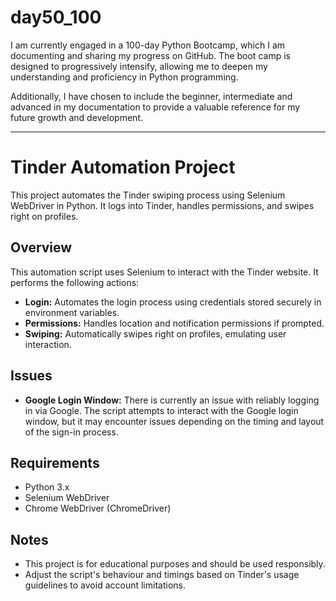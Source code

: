 # day50_100
I am currently engaged in a 100-day Python Bootcamp, which I am documenting and sharing my progress on GitHub. The boot camp is designed to progressively intensify, allowing me to deepen my understanding and proficiency in Python programming.

Additionally, I have chosen to include the beginner, intermediate and advanced in my documentation to provide a valuable reference for my future growth and development.

----
# Tinder Automation Project
This project automates the Tinder swiping process using Selenium WebDriver in Python. It logs into Tinder, handles permissions, and swipes right on profiles.

## Overview
This automation script uses Selenium to interact with the Tinder website. It performs the following actions:

- __Login:__ Automates the login process using credentials stored securely in environment variables.
- __Permissions:__ Handles location and notification permissions if prompted.
- __Swiping:__ Automatically swipes right on profiles, emulating user interaction.

## Issues
- __Google Login Window:__ There is currently an issue with reliably logging in via Google. The script attempts to interact with the Google login window, but it may encounter issues depending on the timing and layout of the sign-in process.

## Requirements
- Python 3.x
- Selenium WebDriver
- Chrome WebDriver (ChromeDriver)

## Notes
- This project is for educational purposes and should be used responsibly.
- Adjust the script's behaviour and timings based on Tinder's usage guidelines to avoid account limitations.
